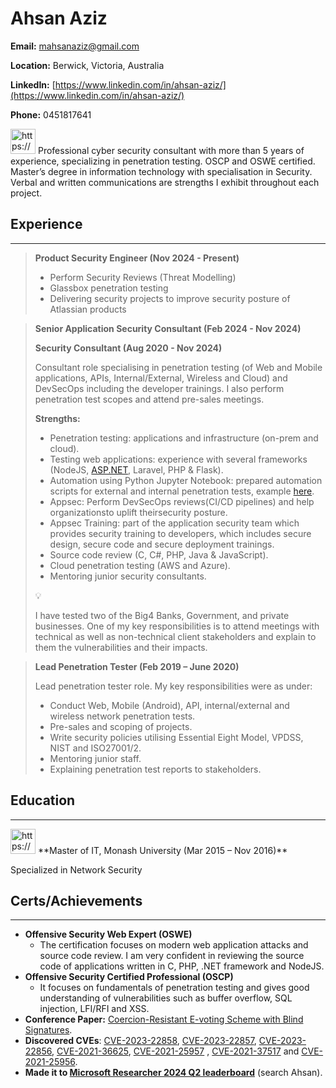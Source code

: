# Ahsan Aziz

**Email:** mahsanaziz@gmail.com

**Location:** Berwick, Victoria, Australia

**LinkedIn:** [https://www.linkedin.com/in/ahsan-aziz/](https://www.linkedin.com/in/ahsan-aziz/)

**Phone:** 0451817641

<aside>
<img src="https://www.notion.so/icons/bookmark_gray.svg" alt="https://www.notion.so/icons/bookmark_gray.svg" width="40px" /> Professional cyber security consultant with more than 5 years of experience, specializing in penetration testing. OSCP and OSWE certified. Master’s degree in information technology with specialisation in Security. Verbal and written communications are strengths I exhibit throughout each project.

</aside>

## Experience

---

> **Product Security Engineer (Nov 2024 - Present)**
> 
> - Perform Security Reviews (Threat Modelling)
> - Glassbox penetration testing
> - Delivering security projects to improve security posture of Atlassian products

> **Senior Application Security Consultant (Feb 2024 - Nov 2024)**
> 
> 
> **Security Consultant (Aug 2020 - Nov 2024)**
> 
> Consultant role specialising in penetration testing (of Web and Mobile applications, APIs, Internal/External, Wireless and Cloud) and DevSecOps including the developer trainings. I also perform penetration test scopes and attend pre-sales meetings.
> 
> **Strengths:**
> 
> - Penetration testing: applications and infrastructure (on-prem and cloud).
> - Testing web applications: experience with several frameworks (NodeJS, [ASP.NET](http://asp.net/), Laravel, PHP & Flask).
> - Automation using Python Jupyter Notebook: prepared automation scripts for external and internal penetration tests, example [here](https://github.com/ahsan-aziz/reconsense).
> - Appsec: Perform DevSecOps reviews(CI/CD pipelines) and help organizationsto uplift theirsecurity posture.
> - Appsec Training: part of the application security team which provides security training to developers, which includes secure design, secure code and secure deployment trainings.
> - Source code review (C, C#, PHP, Java & JavaScript).
> - Cloud penetration testing (AWS and Azure).
> - Mentoring junior security consultants.
> 
> <aside>
> 💡
> 
> I have tested two of the Big4 Banks, Government, and private businesses. One of my key responsibilities is to attend meetings with technical as well as non-technical client stakeholders and explain to them the vulnerabilities and their impacts.
> 
> </aside>
> 

> **Lead Penetration Tester (Feb 2019 – June 2020)**
> 
> 
> Lead penetration tester role. My key responsibilities were as under:
> 
> - Conduct Web, Mobile (Android), API, internal/external and wireless network penetration tests.
> - Pre-sales and scoping of projects.
> - Write security policies utilising Essential Eight Model, VPDSS, NIST and ISO27001/2.
> - Mentoring junior staff.
> - Explaining penetration test reports to stakeholders.

## Education

---

<aside>
<img src="https://www.notion.so/icons/graduate_gray.svg" alt="https://www.notion.so/icons/graduate_gray.svg" width="40px" /> **Master of IT, Monash University (Mar 2015 – Nov 2016)**

Specialized in Network Security

</aside>

## Certs/Achievements

---

- **Offensive Security Web Expert (OSWE)**
    - The certification focuses on modern web application attacks and source code review. I am very confident in reviewing the source code of applications written in C, PHP, .NET framework and NodeJS.
- **Offensive Security Certified Professional (OSCP)**
    - It focuses on fundamentals of penetration testing and gives good understanding of vulnerabilities such as buffer overflow, SQL injection, LFI/RFI and XSS.
- **Conference Paper:** [Coercion-Resistant E-voting Scheme with Blind Signatures](https://ieeexplore.ieee.org/abstract/document/8854547).
- **Discovered CVEs**: [CVE-2023-22858](https://www.themissinglink.com.au/security-advisories/cve-2023-22858), [CVE-2023-22857](https://www.themissinglink.com.au/security-advisories/cve-2023-22857), [CVE-2023-22856](https://www.themissinglink.com.au/security-advisories/cve-2023-22856), [CVE-2021-36625](https://nvd.nist.gov/vuln/detail/CVE-2021-36625), [CVE-2021-25957](https://nvd.nist.gov/vuln/detail/CVE-2021-25957) , [CVE-2021-37517](https://nvd.nist.gov/vuln/detail/CVE-2021-37517) and [CVE-2021-25956](https://nvd.nist.gov/vuln/detail/CVE-2021-25956).
- **Made it to [Microsoft Researcher 2024 Q2 leaderboard](https://msrc.microsoft.com/leaderboard)** (search Ahsan).
